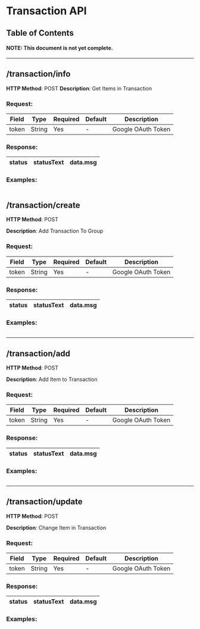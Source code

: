 # Transaction API

## Table of Contents

#### NOTE: This document is not yet complete.

---

## /transaction/info

**HTTP Method**: POST
**Description**: Get Items in Transaction

### Request:

| Field | Type   | Required | Default | Description        |
|-------|--------|----------|---------|--------------------|
| token | String | Yes      | -       | Google OAuth Token |

### Response:

| status | statusText | data.msg |
|--------|------------|----------|

### Examples:

```js

```

## /transaction/create

**HTTP Method**: POST

**Description**: Add Transaction To Group

### Request:

| Field | Type   | Required | Default | Description        |
|-------|--------|----------|---------|--------------------|
| token | String | Yes      | -       | Google OAuth Token |

### Response:

| status | statusText | data.msg |
|--------|------------|----------|

### Examples:

```js

```

---

## /transaction/add

**HTTP Method**: POST

**Description**: Add Item to Transaction

### Request:

| Field | Type   | Required | Default | Description        |
|-------|--------|----------|---------|--------------------|
| token | String | Yes      | -       | Google OAuth Token |

### Response:

| status | statusText | data.msg |
|--------|------------|----------|

### Examples:

```js

```

---

## /transaction/update

**HTTP Method**: POST

**Description**: Change Item in Transaction

### Request:

| Field | Type   | Required | Default | Description        |
|-------|--------|----------|---------|--------------------|
| token | String | Yes      | -       | Google OAuth Token |

### Response:

| status | statusText | data.msg |
|--------|------------|----------|

### Examples:

```js

```


